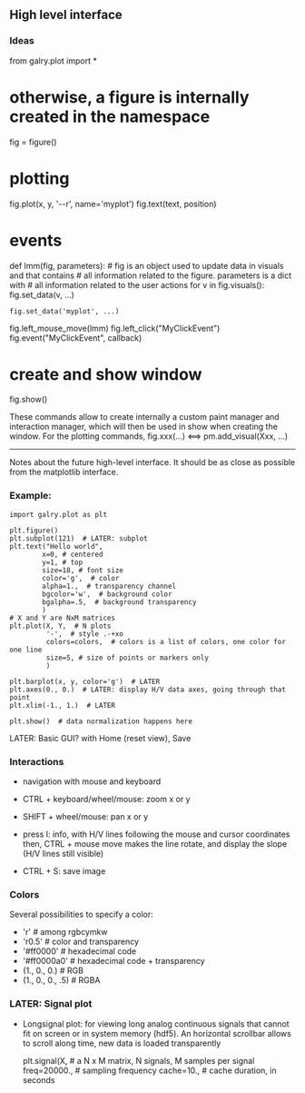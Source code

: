 High level interface
--------------------

### Ideas

from galry.plot import *

# otherwise, a figure is internally created in the namespace
fig = figure()

# plotting
fig.plot(x, y, '--r', name='myplot')
fig.text(text, position)

# events
def lmm(fig, parameters):
    # fig is an object used to update data in visuals and that contains
    # all information related to the figure. parameters is a dict with
    # all information related to the user actions
    for v in fig.visuals():
        fig.set_data(v, ...)
        
    fig.set_data('myplot', ...)
    
fig.left_mouse_move(lmm)
fig.left_click("MyClickEvent")
fig.event("MyClickEvent", callback)

# create and show window
fig.show()


These commands allow to create internally a custom paint manager and 
interaction manager, which will then be used in show when creating the
window.
For the plotting commands, fig.xxx(...) <==> pm.add_visual(Xxx, ...)





-------


Notes about the future high-level interface. It should be as close as possible
from the matplotlib interface.

### Example:
        
    import galry.plot as plt

    plt.figure()
    plt.subplot(121)  # LATER: subplot
    plt.text("Hello world",
            x=0, # centered
            y=1, # top
            size=18, # font size
            color='g',  # color
            alpha=1.,  # transparency channel
            bgcolor='w',  # background color
            bgalpha=.5,  # background transparency
            )
    # X and Y are NxM matrices
    plt.plot(X, Y,  # N plots
             '-',  # style .-+xo
             colors=colors,  # colors is a list of colors, one color for one line
             size=5, # size of points or markers only
             )

    plt.barplot(x, y, color='g')  # LATER
    plt.axes(0., 0.)  # LATER: display H/V data axes, going through that point
    plt.xlim(-1., 1.)  # LATER

    plt.show()  # data normalization happens here

LATER: Basic GUI? with Home (reset view), Save
    
    
### Interactions
  * navigation with mouse and keyboard
  * CTRL + keyboard/wheel/mouse: zoom x or y
  * SHIFT + wheel/mouse: pan x or y
  * press I: info, with H/V lines following the mouse and cursor coordinates
    then, CTRL + mouse move makes the line rotate, and display the slope 
    (H/V lines still visible)
    
  * CTRL + S: save image

### Colors

Several possibilities to specify a color:

  * 'r'  # among rgbcymkw
  * 'r0.5'  # color and transparency
  * '#ff0000'  # hexadecimal code
  * '#ff0000a0'  # hexadecimal code + transparency
  * (1., 0., 0.)  # RGB
  * (1., 0., 0., .5)  # RGBA

### LATER: Signal plot

  * Longsignal plot: for viewing long analog continuous signals that 
    cannot fit on screen or in system memory (hdf5). An horizontal scrollbar
    allows to scroll along time, new data is loaded transparently

    plt.signal(X,  # a N x M matrix, N signals, M samples per signal
               freq=20000.,  # sampling frequency
               cache=10.,  # cache duration, in seconds



